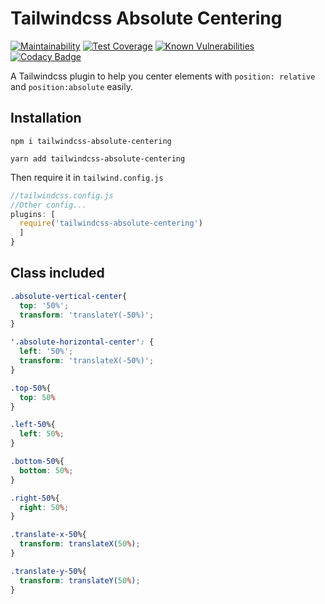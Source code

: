 # Tailwindcss Absolute Centering

[![Maintainability](https://api.codeclimate.com/v1/badges/040556484eb39232b27e/maintainability)](https://codeclimate.com/github/winston0410/tailwindcss-absolute-centering/maintainability) [![Test Coverage](https://api.codeclimate.com/v1/badges/040556484eb39232b27e/test_coverage)](https://codeclimate.com/github/winston0410/tailwindcss-absolute-centering/test_coverage) [![Known Vulnerabilities](https://snyk.io/test/github/winston0410/tailwindcss-absolute-centering/badge.svg?targetFile=package.json)](https://snyk.io/test/github/winston0410/tailwindcss-absolute-centering?targetFile=package.json) [![Codacy Badge](https://app.codacy.com/project/badge/Grade/47527772461148aa9c29b054d93cfdb2)](https://www.codacy.com/gh/winston0410/tailwindcss-absolute-centering/dashboard?utm_source=github.com&utm_medium=referral&utm_content=winston0410/tailwindcss-absolute-centering&utm_campaign=Badge_Grade)

A Tailwindcss plugin to help you center elements with `position: relative` and `position:absolute` easily.

## Installation

```
npm i tailwindcss-absolute-centering
```

```
yarn add tailwindcss-absolute-centering
```

Then require it in `tailwind.config.js`

```javascript
//tailwindcss.config.js
//Other config...
plugins: [
  require('tailwindcss-absolute-centering')
  ]
}
```

## Class included

```css
.absolute-vertical-center{
  top: '50%';
  transform: 'translateY(-50%)';
}

'.absolute-horizontal-center': {
  left: '50%';
  transform: 'translateX(-50%)';
}

.top-50%{
  top: 50%
}

.left-50%{
  left: 50%;
}

.bottom-50%{
  bottom: 50%;
}

.right-50%{
  right: 50%;
}

.translate-x-50%{
  transform: translateX(50%);
}

.translate-y-50%{
  transform: translateY(50%); 
}
```
